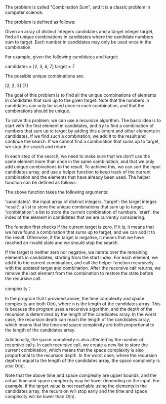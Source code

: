 The problem is called "Combination Sum", and it is a classic problem in computer science. 

The problem is defined as follows:

Given an array of distinct integers candidates and a target integer target, find all unique combinations in candidates 
where the candidate numbers sum to target. 
Each number in candidates may only be used once in the combination.

For example, given the following candidates and target:

candidates = [2, 3, 6, 7]
target = 7

The possible unique combinations are:

[2, 2, 3]
[7]

The goal of this problem is to find all the unique combinations of elements in candidates that sum up to the given target. Note that the numbers in candidates can only be used once in each combination, and that the combinations should be unique.

To solve this problem, we can use a recursive algorithm. The basic idea is to start with the first element in candidates, and try to find a combination of numbers that sum up to target by adding this element and other elements in candidates. If we find such a combination, we add it to the result and continue the search. If we cannot find a combination that sums up to target, we stop the search and return.

In each step of the search, we need to make sure that we don't use the same element more than once in the same combination, and that we only add unique combinations to the result. To achieve this, we can sort the input candidates array, and use a helper function to keep track of the current combination and the elements that have already been used. The helper function can be defined as follows:

The above function takes the following arguments:

'candidates': the input array of distinct integers.
'target': the target integer.
'result': a list to store the unique combinations that sum up to target.
'combination': a list to store the current combination of numbers.
'start': the index of the element in candidates that we are currently considering.

The function first checks if the current target is zero. If it is, it means that we have found a combination that sums up to target, and we can add it to the result. Otherwise, if the target is negative, it means that we have reached an invalid state and we should stop the search.

If the target is neither zero nor negative, we iterate over the remaining elements in candidates, starting from the start index. For each element, we add it to the current combination, and call the helper function recursively with the updated target and combination. After the recursive call returns, we remove the last element from the combination to restore the state before the recursive call.

complexity：

In the program that I provided above, the time complexity and space complexity are both O(n), where n is the length of the candidates array. This is because the program uses a recursive algorithm, and the depth of the recursion is determined by the length of the candidates array. In the worst case, the recursion depth can reach the length of the candidates array, which means that the time and space complexity are both proportional to the length of the candidates array.

Additionally, the space complexity is also affected by the number of recursive calls. In each recursive call, we create a new list to store the current combination, which means that the space complexity is also proportional to the recursion depth. In the worst case, where the recursion depth is equal to the length of the candidates array, the space complexity is also O(n).

Note that the above time and space complexity are upper bounds, and the actual time and space complexity may be lower depending on the input. For example, if the target value is not reachable using the elements in the candidates array, the recursion will stop early and the time and space complexity will be lower than O(n).
